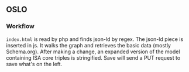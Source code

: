 OSLO
----

### Workflow
`index.html` is read by php and finds json-ld by regex.
The json-ld piece is inserted in js.
It walks the graph and retrieves the basic data (mostly Schema.org).
After making a change, an expanded version of the model containing ISA core triples is stringified.
Save will send a PUT request to save what's on the left.
